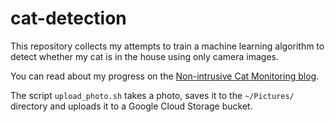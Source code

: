 # cat-detection

This repository collects my attempts to train a machine learning algorithm to detect whether my cat is in the house using only camera images.

You can read about my progress on the [Non-intrusive Cat Monitoring blog](https://nonintrusivecatmonitoring.blogspot.com/).

The script `upload_photo.sh` takes a photo, saves it to the `~/Pictures/` directory and uploads it to a Google Cloud Storage bucket.
